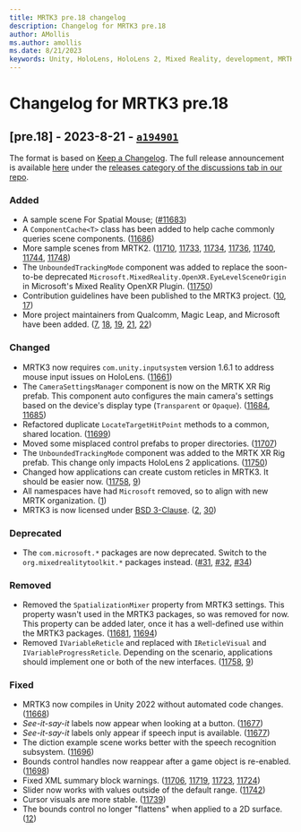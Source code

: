 ```yaml
---
title: MRTK3 pre.18 changelog
description: Changelog for MRTK3 pre.18
author: AMollis
ms.author: amollis
ms.date: 8/21/2023
keywords: Unity, HoloLens, HoloLens 2, Mixed Reality, development, MRTK, MRTK3, MRTK3 preview, MRTK3 public preview, changelog, MRTK3 changelog
---
```


# Changelog for MRTK3 pre.18

## [pre.18] - 2023-8-21 - [`a194901`](https://github.com/MixedRealityToolkit/MixedRealityToolkit-Unity/commit/a1949013355f7b3561681faf2971647ccd4c6fc4)

The format is based on [Keep a Changelog](https://keepachangelog.com/en/1.1.0/). The full release announcement is available [here](https://github.com/MixedRealityToolkit/MixedRealityToolkit-Unity/discussions/categories/releases) under the [releases category of the discussions tab in our repo](https://github.com/microsoft/MixedRealityToolkit-Unity/discussions/categories/releases).

### Added

- A sample scene For Spatial Mouse; ([#11683](https://github.com/microsoft/MixedRealityToolkit-Unity/pull/11683))
- A `ComponentCache<T>` class has been added to help cache commonly queries scene components. ([11686](https://github.com/microsoft/MixedRealityToolkit-Unity/pull/11686))
- More sample scenes from MRTK2. ([11710](https://github.com/microsoft/MixedRealityToolkit-Unity/pull/11710), [11733](https://github.com/microsoft/MixedRealityToolkit-Unity/pull/11733), [11734](https://github.com/microsoft/MixedRealityToolkit-Unity/pull/11734), [11736](https://github.com/microsoft/MixedRealityToolkit-Unity/pull/11736), [11740](https://github.com/microsoft/MixedRealityToolkit-Unity/pull/11740), [11744](https://github.com/microsoft/MixedRealityToolkit-Unity/pull/11744), [11748](https://github.com/microsoft/MixedRealityToolkit-Unity/pull/11748))
- The `UnboundedTrackingMode` component was added to replace the soon-to-be deprecated `Microsoft.MixedReality.OpenXR.EyeLevelSceneOrigin` in Microsoft's Mixed Reality OpenXR Plugin. ([11750](https://github.com/microsoft/MixedRealityToolkit-Unity/pull/11750))
- Contribution guidelines have been published to the MRTK3 project. ([10](https://github.com/MixedRealityToolkit/MixedRealityToolkit-Unity/pull/10), [17](https://github.com/MixedRealityToolkit/MixedRealityToolkit-Unity/pull/17))
- More project maintainers from Qualcomm, Magic Leap, and Microsoft have been added. ([7](https://github.com/MixedRealityToolkit/MixedRealityToolkit-Unity/pull/7), [18](https://github.com/MixedRealityToolkit/MixedRealityToolkit-Unity/pull/18), [19](https://github.com/MixedRealityToolkit/MixedRealityToolkit-Unity/pull/19), [21](https://github.com/MixedRealityToolkit/MixedRealityToolkit-Unity/pull/21), [22](https://github.com/MixedRealityToolkit/MixedRealityToolkit-Unity/pull/22))

### Changed

- MRTK3 now requires `com.unity.inputsystem` version 1.6.1 to address mouse input issues on HoloLens. ([11661](https://github.com/microsoft/MixedRealityToolkit-Unity/pull/11661))
- The `CameraSettingsManager` component is now on the MRTK XR Rig prefab. This component auto configures the main camera's settings based on the device's display type (`Transparent` or `Opaque`). ([11684](https://github.com/microsoft/MixedRealityToolkit-Unity/pull/11684), [11685](https://github.com/microsoft/MixedRealityToolkit-Unity/pull/11685))
- Refactored duplicate `LocateTargetHitPoint` methods to a common, shared location. ([11699](https://github.com/microsoft/MixedRealityToolkit-Unity/pull/11699))
- Moved some misplaced control prefabs to proper directories. ([11707](https://github.com/microsoft/MixedRealityToolkit-Unity/pull/11707))
- The `UnboundedTrackingMode` component was added to the MRTK XR Rig prefab. This change only impacts HoloLens 2 applications. ([11750](https://github.com/microsoft/MixedRealityToolkit-Unity/pull/11750))
- Changed how applications can create custom reticles in MRTK3. It should be easier now. ([11758](https://github.com/microsoft/MixedRealityToolkit-Unity/pull/11758), [9](https://github.com/MixedRealityToolkit/MixedRealityToolkit-Unity/pull/9))
- All namespaces have had `Microsoft` removed, so to align with new MRTK organization. ([1](https://github.com/MixedRealityToolkit/MixedRealityToolkit-Unity/pull/1))
- MRTK3 is now licensed under [BSD 3-Clause](https://github.com/MixedRealityToolkit/MixedRealityToolkit-Unity/blob/main/LICENSE.md). ([2](https://github.com/MixedRealityToolkit/MixedRealityToolkit-Unity/pull/2), [30](https://github.com/MixedRealityToolkit/MixedRealityToolkit-Unity/pull/30))

### Deprecated

- The `com.microsoft.*` packages are now deprecated. Switch to the `org.mixedrealitytoolkit.*` packages instead. ([#31](https://github.com/MixedRealityToolkit/MixedRealityToolkit-Unity/pull/31), [#32](https://github.com/MixedRealityToolkit/MixedRealityToolkit-Unity/pull/32), [#34](https://github.com/MixedRealityToolkit/MixedRealityToolkit-Unity/pull/34))
  
### Removed

- Removed the `SpatializationMixer` property from MRTK3 settings. This property wasn't used in the MRTK3 packages, so was removed for now. This property can be added later, once it has a well-defined use within the MRTK3 packages. ([11681](https://github.com/microsoft/MixedRealityToolkit-Unity/pull/11681), [11694](https://github.com/microsoft/MixedRealityToolkit-Unity/pull/11694))
- Removed `IVariableReticle` and replaced with `IReticleVisual` and `IVariableProgressReticle`. Depending on the scenario, applications should implement one or both of the new interfaces. ([11758](https://github.com/microsoft/MixedRealityToolkit-Unity/pull/11758), [9](https://github.com/MixedRealityToolkit/MixedRealityToolkit-Unity/pull/9))
  
### Fixed

- MRTK3 now compiles in Unity 2022 without automated code changes. ([11668](https://github.com/microsoft/MixedRealityToolkit-Unity/pull/11668))
- *See-it-say-it* labels now appear when looking at a button. ([11677](https://github.com/microsoft/MixedRealityToolkit-Unity/pull/11677))
- *See-it-say-it* labels only appear if speech input is available. ([11677](https://github.com/microsoft/MixedRealityToolkit-Unity/pull/11677))
- The diction example scene works better with the speech recognition subsystem. ([11696](https://github.com/microsoft/MixedRealityToolkit-Unity/pull/11696))
- Bounds control handles now reappear after a game object is re-enabled. ([11698](https://github.com/microsoft/MixedRealityToolkit-Unity/pull/11698))
- Fixed XML summary block warnings. ([11706](https://github.com/microsoft/MixedRealityToolkit-Unity/pull/11706), [11719](https://github.com/microsoft/MixedRealityToolkit-Unity/pull/11719), [11723](https://github.com/microsoft/MixedRealityToolkit-Unity/pull/11723), [11724](https://github.com/microsoft/MixedRealityToolkit-Unity/pull/11724))
- Slider now works with values outside of the default range. ([11742](https://github.com/microsoft/MixedRealityToolkit-Unity/pull/11742))
- Cursor visuals are more stable. ([11739](https://github.com/microsoft/MixedRealityToolkit-Unity/pull/11739))
- The bounds control no longer "flattens" when applied to a 2D surface. ([12](https://github.com/MixedRealityToolkit/MixedRealityToolkit-Unity/pull/12))
